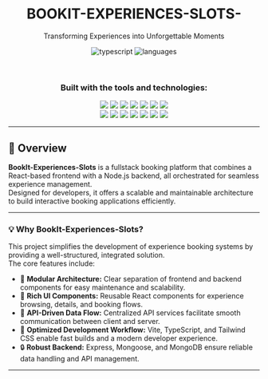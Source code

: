 <h1 align="center">BOOKIT-EXPERIENCES-SLOTS-</h1>

<p align="center">Transforming Experiences into Unforgettable Moments</p>

<p align="center">

  <img src="https://img.shields.io/badge/typescript-75.8%25-blue?style=for-the-badge" alt="typescript"/>
  <img src="https://img.shields.io/badge/languages-4-green?style=for-the-badge" alt="languages"/>
</p>

<br>

<h3 align="center">Built with the tools and technologies:</h3>

<p align="center">
  <img src="https://img.shields.io/badge/Express-black?style=for-the-badge&logo=express" />
  <img src="https://img.shields.io/badge/JSON-000000?style=for-the-badge&logo=json&logoColor=white" />
  
  <img src="https://img.shields.io/badge/npm-CB3837?style=for-the-badge&logo=npm&logoColor=white" />
  <img src="https://img.shields.io/badge/Autoprefixer-DD3735?style=for-the-badge&logo=autoprefixer&logoColor=white" />
  <img src="https://img.shields.io/badge/Mongoose-880000?style=for-the-badge&logo=mongoose&logoColor=white" />
  <img src="https://img.shields.io/badge/PostCSS-DD3A0A?style=for-the-badge&logo=postcss&logoColor=white" />
  <img src="https://img.shields.io/badge/.ENV-ecd53f?style=for-the-badge&logo=dotenv&logoColor=black" />
  <br/>
  <img src="https://img.shields.io/badge/JavaScript-F7DF1E?style=for-the-badge&logo=javascript&logoColor=black" />
  <img src="https://img.shields.io/badge/Nodemon-76D04B?style=for-the-badge&logo=nodemon&logoColor=white" />
  <img src="https://img.shields.io/badge/React-20232A?style=for-the-badge&logo=react&logoColor=61DAFB" />
  <img src="https://img.shields.io/badge/TypeScript-3178C6?style=for-the-badge&logo=typescript&logoColor=white" />
  <img src="https://img.shields.io/badge/Vite-646CFF?style=for-the-badge&logo=vite&logoColor=FFD62E" />
  <img src="https://img.shields.io/badge/ESLint-4B32C3?style=for-the-badge&logo=eslint&logoColor=white" />
  <img src="https://img.shields.io/badge/Axios-5A29E4?style=for-the-badge&logo=axios&logoColor=white" />
</p>

---

## 🧾 Overview

**BookIt-Experiences-Slots** is a fullstack booking platform that combines a React-based frontend with a Node.js backend, all orchestrated for seamless experience management.  
Designed for developers, it offers a scalable and maintainable architecture to build interactive booking applications efficiently.

---

### 💡 Why BookIt-Experiences-Slots?

This project simplifies the development of experience booking systems by providing a well-structured, integrated solution.  
The core features include:

- 🧩 **Modular Architecture:** Clear separation of frontend and backend components for easy maintenance and scalability.  
- 🎨 **Rich UI Components:** Reusable React components for experience browsing, details, and booking flows.  
- 🔗 **API-Driven Data Flow:** Centralized API services facilitate smooth communication between client and server.  
- 🚀 **Optimized Development Workflow:** Vite, TypeScript, and Tailwind CSS enable fast builds and a modern developer experience.  
- 🔒 **Robust Backend:** Express, Mongoose, and MongoDB ensure reliable data handling and API management.  

---
